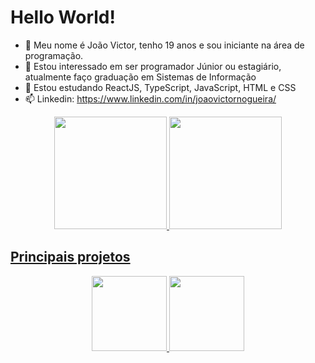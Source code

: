 # Hello World!

- 👋 Meu nome é João Victor, tenho 19 anos e sou iniciante na área de programação.
- 👀 Estou interessado em ser programador Júnior ou estagiário, atualmente faço graduação em Sistemas de Informação
- 🌱 Estou estudando ReactJS, TypeScript, JavaScript, HTML e CSS
- 📫 Linkedin: https://www.linkedin.com/in/joaovictornogueira/

<div align="center">
  <a href="https://github.com/joaovnogueira">
  <img height="180em" src="https://github-readme-stats.vercel.app/api?username=joaovnogueira&show_icons=true&theme=midnight-purple&include_all_commits=true&count_private=true"/>
  <img height="180em" src="https://github-readme-stats.vercel.app/api/top-langs/?username=joaovnogueira&layout=compact&langs_count=7&theme=midnight-purple"/>
</div>
  
## Principais projetos
<div align="center">
  <img height="120em" src="https://github-readme-stats.vercel.app/api/pin/?username=joaovnogueira&repo=ignews&theme=jolly"/>
  <img height="120em" src="https://github-readme-stats.vercel.app/api/pin/?username=joaovnogueira&repo=Portfolio-Juliana&theme=jolly"/>
</div>



<!---
joaovnogueira/joaovnogueira is a ✨ special ✨ repository because its `README.md` (this file) appears on your GitHub profile.
You can click the Preview link to take a look at your changes.
--->
